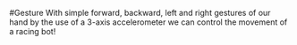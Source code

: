 #Gesture
With simple forward, backward, left and right gestures of our hand by the use of a 3-axis accelerometer we can control the movement of a racing bot! 
